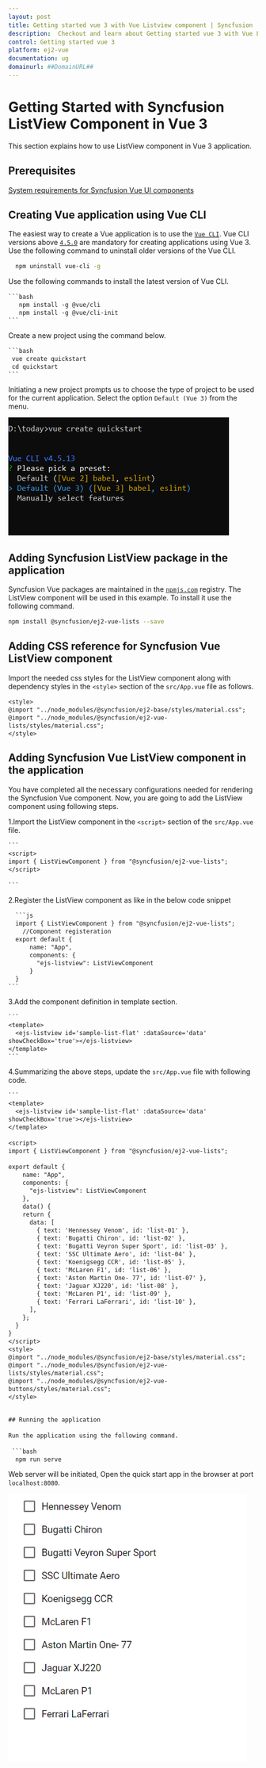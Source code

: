 ```yaml
---
layout: post
title: Getting started vue 3 with Vue Listview component | Syncfusion
description:  Checkout and learn about Getting started vue 3 with Vue Listview component of Syncfusion Essential JS 2 and more details.
control: Getting started vue 3 
platform: ej2-vue
documentation: ug
domainurl: ##DomainURL##
---
```


# Getting Started with Syncfusion ListView Component in Vue 3

This section explains how to use ListView component in Vue 3 application.

## Prerequisites

[System requirements for Syncfusion Vue UI components](https://ej2.syncfusion.com/vue/documentation/system-requirements/)

## Creating Vue application using Vue CLI

The easiest way to create a Vue application is to use the [`Vue CLI`](https://github.com/vuejs/vue-cli). Vue CLI versions above [`4.5.0`](https://v3.vuejs.org/guide/migration/introduction.html#vue-cli) are mandatory for creating applications using Vue 3. Use the following command to uninstall older versions of the Vue CLI.

   ```bash
     npm uninstall vue-cli -g
   ```

Use the following commands to install the latest version of Vue CLI.

    ```bash
       npm install -g @vue/cli
       npm install -g @vue/cli-init
    ```

Create a new project using the command below.

    ```bash
     vue create quickstart
     cd quickstart
    ```

Initiating a new project prompts us to choose the type of project to be used for the current application. Select the option `Default (Vue 3)` from the menu.

![Reference](./images/vue3-terminal.png)

## Adding Syncfusion ListView package in the application

Syncfusion Vue packages are maintained in the [`npmjs.com`](https://www.npmjs.com/~syncfusionorg) registry.
The ListView component will be used in this example. To install it use the following command.

```bash
npm install @syncfusion/ej2-vue-lists --save
```

## Adding CSS reference for Syncfusion Vue ListView component

Import the needed css styles for the  ListView component along with dependency styles in the `<style>` section of the `src/App.vue` file as follows.

```
<style>
@import "../node_modules/@syncfusion/ej2-base/styles/material.css";
@import "../node_modules/@syncfusion/ej2-vue-lists/styles/material.css";
</style>
```

## Adding Syncfusion Vue ListView component in the application

You have completed all the necessary configurations needed  for rendering the Syncfusion Vue component. Now, you are going to add the ListView component using following steps.

1.Import the ListView component in the `<script>` section of the `src/App.vue` file.

    ```
    <script>
    import { ListViewComponent } from "@syncfusion/ej2-vue-lists";
    </script>

    ```

2.Register the ListView component as like in the below code snippet

      ```js
      import { ListViewComponent } from "@syncfusion/ej2-vue-lists";
        //Component registeration
      export default {
          name: "App",
          components: {
            "ejs-listview": ListViewComponent
          }
      }
    ```

3.Add the component definition in template section.

    ```
    <template>
      <ejs-listview id='sample-list-flat' :dataSource='data' showCheckBox='true'></ejs-listview>
    </template>
    ```

4.Summarizing the above steps, update the `src/App.vue` file with following code.

    ```
    <template>
      <ejs-listview id='sample-list-flat' :dataSource='data' showCheckBox='true'></ejs-listview>
    </template>

    <script>
    import { ListViewComponent } from "@syncfusion/ej2-vue-lists";

    export default {
        name: "App",
        components: {
          "ejs-listview": ListViewComponent
        },
        data() {
        return {
          data: [
            { text: 'Hennessey Venom', id: 'list-01' },
            { text: 'Bugatti Chiron', id: 'list-02' },
            { text: 'Bugatti Veyron Super Sport', id: 'list-03' },
            { text: 'SSC Ultimate Aero', id: 'list-04' },
            { text: 'Koenigsegg CCR', id: 'list-05' },
            { text: 'McLaren F1', id: 'list-06' },
            { text: 'Aston Martin One- 77', id: 'list-07' },
            { text: 'Jaguar XJ220', id: 'list-08' },
            { text: 'McLaren P1', id: 'list-09' },
            { text: 'Ferrari LaFerrari', id: 'list-10' },
          ],
        };
      }
    }
    </script>
    <style>
    @import "../node_modules/@syncfusion/ej2-base/styles/material.css";
    @import "../node_modules/@syncfusion/ej2-vue-lists/styles/material.css";
    @import "../node_modules/@syncfusion/ej2-vue-buttons/styles/material.css";
    </style>
  ```

## Running the application

Run the application using the following command.

   ```bash
    npm run serve
   ```

Web server will be initiated, Open the quick start app in the browser at port `localhost:8080`.

![Output](./images/vue3-listview-demo.PNG)
